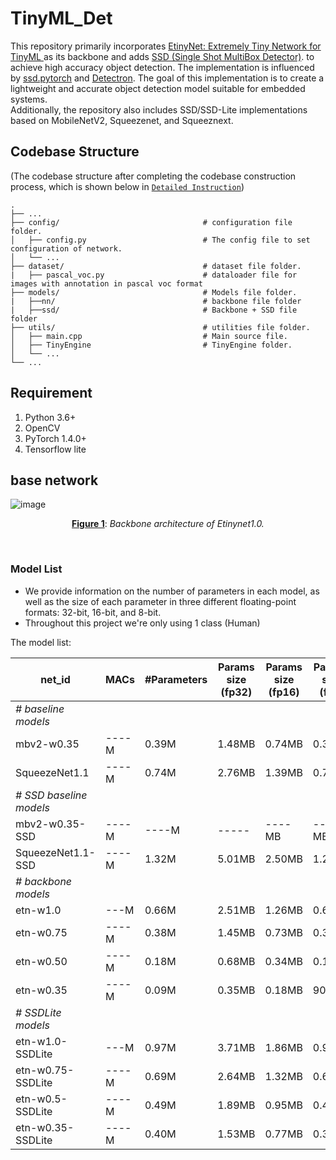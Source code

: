 # TinyML_Det
This repository primarily incorporates [EtinyNet: Extremely Tiny Network for TinyML ](https://ojs.aaai.org/index.php/AAAI/article/view/20387) as its backbone and adds [SSD (Single Shot MultiBox Detector)](https://arxiv.org/abs/1512.02325). to achieve high accuracy object detection. The implementation is influenced by [ssd.pytorch](https://github.com/amdegroot/ssd.pytorch) and [Detectron](https://github.com/facebookresearch/Detectron).
The goal of this implementation is to create a lightweight and accurate object detection model suitable for embedded systems. <br>
Additionally, the repository also includes SSD/SSD-Lite implementations based on MobileNetV2, Squeezenet, and Squeeznext.

## Codebase Structure 
(The codebase structure after completing the codebase construction process, which is shown below in [`Detailed Instruction`](#detailed-instruction))

    .
    ├── ...
    ├── config/                                # configuration file folder.
    │   ├── config.py                          # The config file to set configuration of network.
    │   └── ...                                
    ├── dataset/                               # dataset file folder.
    |   ├── pascal_voc.py                      # dataloader file for images with annotation in pascal voc format
    ├── models/                                # Models file folder.
    |   ├──nn/                                 # backbone file folder
    |   ├──ssd/                                # Backbone + SSD file folder
    ├── utils/                                 # utilities file folder.
    │   ├── main.cpp                           # Main source file.
    │   ├── TinyEngine                         # TinyEngine folder.
    │   └── ...                                
    └── ...
    
    
    
## Requirement
1. Python 3.6+
2. OpenCV
3. PyTorch 1.4.0+
4. Tensorflow lite


## base network
![image](https://user-images.githubusercontent.com/110521665/218944268-bfb1682f-2327-485c-8d44-006441233249.png)<center>**<u>Figure 1</u>**:   *Backbone architecture of Etinynet1.0.*</center><p>&nbsp;</p>

### Model List

- We provide information on the number of parameters in each model, as well as the size of each parameter in three different floating-point formats: 32-bit, 16-bit, and 8-bit.
- Throughout this project we're only using 1 class (Human)

The model list:

| net_id                    | MACs   | #Parameters | Params size (fp32)  | Params size (fp16)  | Params size (fp8)  |
| ------------------------- | ------ | ----------- | ------------------- | ------------------- | ------------------ |
| *# baseline models*       |        |             |                     |                     |                    |
| mbv2-w0.35                | ----M  |   0.39M     |       1.48MB        |       0.74MB        |       0.37MB       |
| SqueezeNet1.1             | ----M  |   0.74M     |       2.76MB        |       1.39MB        |       0.70MB       |
| *# SSD baseline models*   |        |             |                     |                     |                    |
| mbv2-w0.35-SSD            | ----M  |   ----M     |       -----         |       ----MB        |       ----MB       |
| SqueezeNet1.1-SSD         | ----M  |   1.32M     |       5.01MB        |       2.50MB        |       1.25MB       |
| *# backbone models*       |        |             |                     |                     |                    |
| etn-w1.0                  | ---M   |   0.66M     |       2.51MB        |       1.26MB        |       0.63MB       |
| etn-w0.75                 | ----M  |   0.38M     |       1.45MB        |       0.73MB        |       0.36MB       |
| etn-w0.50                 | ----M  |   0.18M     |       0.68MB        |       0.34MB        |       0.17MB       |
| etn-w0.35                 | ----M  |   0.09M     |       0.35MB        |       0.18MB        |         90kB       |
| *# SSDLite models*        |        |             |                     |                     |                    |
| etn-w1.0-SSDLite          | ---M   |   0.97M     |       3.71MB        |       1.86MB        |       0.93MB       |
| etn-w0.75-SSDLite         | ----M  |   0.69M     |       2.64MB        |       1.32MB        |       0.66MB       |
| etn-w0.5-SSDLite          | ----M  |   0.49M     |       1.89MB        |       0.95MB        |       0.48MB       |
| etn-w0.35-SSDLite         | ----M  |   0.40M     |       1.53MB        |       0.77MB        |       0.39MB       |

